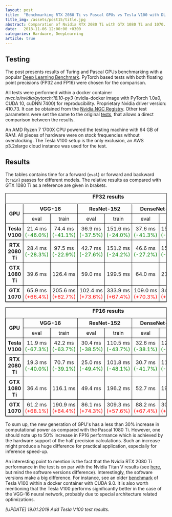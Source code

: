 ```yaml
---
layout: post
title:  "Benchmarking RTX 2080 Ti vs Pascal GPUs vs Tesla V100 with DL tasks"
title_img: /assets/post15/title.jpg
abstract: Comparation of Nvidia RTX 2080 Ti with GTX 1080 Ti and 1070.
date:   2018-11-06 12:00:00 +0300
categories: Hardware, DeepLearning
article: true
---
```


<style>
table, th, td {
    border: 1px solid black;
    border-collapse: collapse;
}
th, td {
    padding: 5px;
    text-align: center;
}
</style>

## Testing
The post presents results of Turing and Pascal GPUs benchmarking with a popular [Deep Learning Benchmark][Benchmark].
PyTorch based tests with both floating point precisions (FP32 and FP16) were chosen for the comparison.

All tests were performed within a docker container _nvcr.io/nvidia/pytorch:18.10-py3_ (nvidia-docker image with PyTorch 1.0a0, CUDA 10, cuDNN 7400) for reproducibility. Proprietary Nvidia driver version: 410.73.
It can be obtained from the [Nvidia NGC Registry][NGC]. Other test parameters were set the same to the original [tests][Benchmark], that allows a direct comparison between the results.

An AMD Ryzen 7 1700X CPU powered the testing machine with 64 GB of RAM. All pieces of hardware were on stock frequencies without overclocking. The Tesla V100 setup is the only exclusion, an AWS p3.2xlarge cloud instance was used for the test.

## Results
The tables contains time for a forward (```eval```) or forward and backward (```train```) passes for different models.
The relative results as compared with GTX 1080 Ti as a reference are given in brakets.

<table style="width:100%">
  <caption><b>FP32 results</b></caption>
  <tr>
    <th rowspan="2">GPU</th>
    <th colspan="2" style="text-align:center">VGG-16</th>
    <th colspan="2" style="text-align:center">ResNet-152</th>
    <th colspan="2" style="text-align:center">DenseNet-161</th>
    <th rowspan="2">Average</th>
  </tr>
  <tr>
    <td>eval</td>
    <td>train</td>
    <td>eval</td>
    <td>train</td>
    <td>eval</td>
    <td>train</td>
  </tr>
  <tr>
  	<th>Tesla V100</th>
    <td>21.4 ms <font color="green">(-46.0%)</font></td>
    <td>74.4 ms <font color="green">(-41.1%)</font></td>
    <td>36.9 ms <font color="green">(-37.5%)</font></td>
    <td>151.6 ms <font color="green">(-24.0%)</font></td>
    <td>37.6 ms <font color="green">(-41.3%)</font></td>
    <td>156.7 ms <font color="green">(-25.5%)</font></td>
    <td><font color="green">-35.9%</font></td>
  </tr>
  <tr>
  	<th>RTX 2080 Ti</th>
    <td>28.4 ms <font color="green">(-28.3%)</font></td>
    <td>97.5 ms <font color="green">(-22.9%)</font></td>
    <td>42.7 ms <font color="green">(-27.6%)</font></td>
    <td>151.2 ms <font color="green">(-24.2%)</font></td>
    <td>46.6 ms <font color="green">(-27.2%)</font></td>
    <td>155.9 ms <font color="green">(-25.9%)</font></td>
    <td><font color="green">-26.0%</font></td>
  </tr>
  <tr>
  	<th>GTX 1080 Ti</th>
    <td>39.6 ms</td>
    <td>126.4 ms</td>
    <td>59.0 ms</td>
    <td>199.5 ms</td>
    <td>64.0 ms</td>
    <td>210.4 ms</td>
    <td><font color="black">0.0%</font></td>
  </tr>
  <tr>
  	<th>GTX 1070</th>
    <td>65.9 ms <font color="red">(+66.4%)</font></td>
    <td>205.6 ms <font color="red">(+62.7%)</font></td>
    <td>102.4 ms <font color="red">(+73.6%)</font></td>
    <td>333.9 ms <font color="red">(+67.4%)</font></td>
    <td>109.0 ms <font color="red">(+70.3%)</font></td>
    <td>348.7 ms <font color="red">(+65.7%)</font></td>
    <td><font color="red">+67.7%</font></td>
  </tr>
</table>



<table style="width:100%">
  <caption><b>FP16 results</b></caption>
  <tr>
    <th rowspan="2">GPU</th>
    <th colspan="2" style="text-align:center">VGG-16</th>
    <th colspan="2" style="text-align:center">ResNet-152</th>
    <th colspan="2" style="text-align:center">DenseNet-161</th>
    <th rowspan="2">Average</th>
  </tr>
  <tr>
    <td>eval</td>
    <td>train</td>
    <td>eval</td>
    <td>train</td>
    <td>eval</td>
    <td>train</td>
  </tr>
  <tr>
  	<th>Tesla V100</th>
    <td>11.9 ms <font color="green">(-67.3%)</font></td>
    <td>42.2 ms <font color="green">(-63.7%)</font></td>
    <td>30.4 ms <font color="green">(-38.5%)</font></td>
    <td>110.5 ms <font color="green">(-43.7%)</font></td>
    <td>32.6 ms <font color="green">(-38.1%)</font></td>
    <td>121.3 ms <font color="green">(-37.0%)</font></td>
    <td><font color="green">-48.0%</font></td>
  </tr>
  <tr>
  	<th>RTX 2080 Ti</th>
    <td>19.3 ms <font color="green">(-40.0%)</font></td>
    <td>70.7 ms <font color="green">(-39.1%)</font></td>
    <td>25.0 ms <font color="green">(-49.4%)</font></td>
    <td>101.8 ms <font color="green">(-48.1%)</font></td>
    <td>30.7 ms <font color="green">(-41.7%)</font></td>
    <td>116.4 ms <font color="green">(-39.6%)</font></td>
    <td><font color="green">-44.1%</font></td>
  </tr>
  <tr>
  	<th>GTX 1080 Ti</th>
    <td>36.4 ms</td>
    <td>116.1 ms</td>
    <td>49.4 ms</td>
    <td>196.2 ms</td>
    <td>52.7 ms</td>
    <td>192.6 ms</td>
    <td><font color="black">0.0%</font></td>
  </tr>
  <tr>
  	<th>GTX 1070</th>
    <td>61.2 ms <font color="red">(+68.1%)</font></td>
    <td>190.9 ms <font color="red">(+64.4%)</font></td>
    <td>86.1 ms <font color="red">(+74.3%)</font></td>
    <td>309.3 ms <font color="red">(+57.6%)</font></td>
    <td>88.2 ms <font color="red">(+67.4%)</font></td>
    <td>306.2 ms <font color="red">(+59.0%)</font></td>
    <td><font color="red">+65.1%</font></td>
  </tr>
</table>


To sum up, the new generation of GPU's has a less than 30% increase in computational power as compared with the Pascal 1080 Ti. However, one should note up to 50% increase in FP16 performance which is achieved by the hardware support of the half precision calculations. Such an increase might produce a huge difference for practical application, especially for inference speed-up.

An interesting point to mention is the fact that the Nvidia RTX 2080 Ti performance in the test is on par with the Nvidia Titan V results (see [here][Benchmark], but mind the software versions difference).
Interestingly, the software versions make a big difference. For instance, see an older [benchmark][Benchmark] of Tesla V100 within a docker container with CUDA 9.0.
It is also worth mentioning that the Tesla V100 performs significantly better in the case of the VGG-16 neural network, probably due to special architecture related optimizations.

_[UPDATE] 19.01.2019 Add Tesla V100 test results._

[Benchmark]: https://github.com/u39kun/deep-learning-benchmark
[NGC]: https://ngc.nvidia.com
